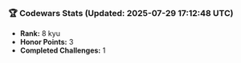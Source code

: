 ### 🏆 Codewars Stats (Updated: 2025-07-29 17:12:48 UTC)

- **Rank:** 8 kyu
- **Honor Points:** 3
- **Completed Challenges:** 1
